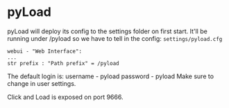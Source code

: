 # pyLoad

pyLoad will deploy its config to the settings folder on first start. It'll be running under /pyload so we have
to tell in the config: `settings/pyload.cfg`

```
webui - "Web Interface":
...
str prefix : "Path prefix" = /pyload
```

The default login is: username - pyload password - pyload
Make sure to change in user settings.

Click and Load is exposed on port 9666.
